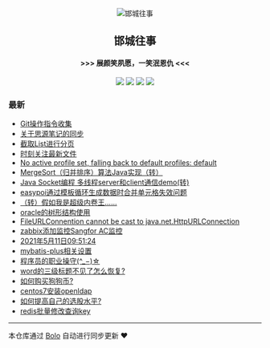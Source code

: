 <p align="center"><img alt="邯城往事" src="https://img.hacpai.com/file/2019/11/guohui-e67e7b3b.png"></p><h2 align="center">
邯城往事
</h2>

<h4 align="center">               >>>  展颜笑夙愿，一笑泯恩仇 <<<</h4>
<p align="center"><a title="邯城往事" target="_blank" href="https://github.com/cuijianzhe/bolo-blog"><img src="https://img.shields.io/github/last-commit/cuijianzhe/bolo-blog.svg?style=flat-square&color=FF9900"></a>
<a title="GitHub repo size in bytes" target="_blank" href="https://github.com/cuijianzhe/bolo-blog"><img src="https://img.shields.io/github/repo-size/cuijianzhe/bolo-blog.svg?style=flat-square"></a>
<a title="Bolo Version" target="_blank" href="https://github.com/adlered/bolo-solo"><img src="https://img.shields.io/badge/bolo-v2.5 稳定版-f1e05a.svg?style=flat-square&color=blueviolet"></a>
<a title="Hits" target="_blank" href="https://github.com/88250/hits"><img src="https://hits.b3log.org/cuijianzhe/bolo-blog.svg"></a></p>

### 最新

* [Git操作指令收集](https://117.50.64.121/articles/2021/07/23/1627051781843.html)
* [关于思源笔记的同步](https://117.50.64.121/articles/2021/07/18/1626590767973.html)
* [截取List进行分页](https://117.50.64.121/articles/2021/07/16/1626405000724.html)
* [时刻关注最新文件](https://117.50.64.121/articles/2021/07/09/1625793761228.html)
* [No active profile set, falling back to default profiles: default](https://117.50.64.121/articles/2021/06/30/1625023474146.html)
* [MergeSort（归并排序）算法Java实现（转）](https://117.50.64.121/articles/2021/06/28/1624847458346.html)
* [Java Socket编程 多线程server和client通信demo(转)](https://117.50.64.121/articles/2021/06/28/1624844411795.html)
* [easypoi通过模板循环生成数据时合并单元格失效问题](https://117.50.64.121/articles/2021/06/17/1623921677620.html)
* [（转）假如我是超级内卷王......](https://117.50.64.121/articles/2021/06/08/1623147189644.html)
* [oracle的树形结构使用](https://117.50.64.121/articles/2021/05/28/1622168006080.html)
* [FileURLConnention cannot be cast to java.net.HttpURLConnection](https://117.50.64.121/articles/2021/05/27/1622103516441.html)
* [zabbix添加监控Sangfor AC监控](https://117.50.64.121/articles/2021/05/18/1621325983655.html)
* [2021年5月11日09:51:24](https://117.50.64.121/articles/2021/05/11/1620697905570.html)
* [mybatis-plus相关设置](https://117.50.64.121/articles/2021/05/08/1620466450851.html)
* [程序员的职业操守(^_−)☆](https://117.50.64.121/articles/2021/04/30/1619760155706.html)
* [word的三级标题不见了怎么恢复?](https://117.50.64.121/articles/2021/04/21/1619010671950.html)
* [如何购买狗狗币?](https://117.50.64.121/articles/2021/04/17/1618627027125.html)
* [centos7安装openldap](https://117.50.64.121/articles/2021/04/15/1618476133873.html)
* [如何提高自己的选股水平?](https://117.50.64.121/articles/2021/04/13/1618294655028.html)
* [redis批量修改查询key](https://117.50.64.121/articles/2021/04/03/1617425259423.html)



---

本仓库通过 [Bolo](https://github.com/adlered/bolo-solo) 自动进行同步更新 ❤️ 